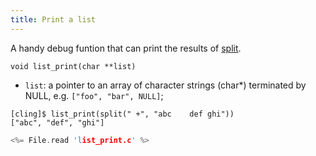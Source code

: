 ```yaml
---
title: Print a list
---
```


A handy debug funtion that can print the results of [split](#split).

    void list_print(char **list)

* `list`: a pointer to an array of character strings (char\*)
  terminated by NULL, e.g. `["foo", "bar", NULL]`;

```
[cling]$ list_print(split(" +", "abc    def ghi"))
["abc", "def", "ghi"]
```

```c
<%= File.read 'list_print.c' %>
```
